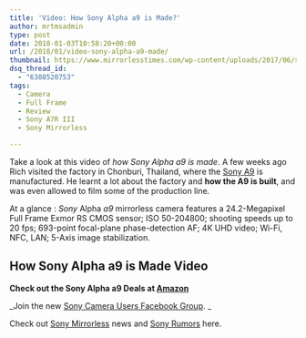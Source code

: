 ```yaml
---
title: 'Video: How Sony Alpha a9 is Made?'
author: mrtmsadmin
type: post
date: 2018-01-03T10:58:20+00:00
url: /2018/01/video-sony-alpha-a9-made/
thumbnail: https://www.mirrorlesstimes.com/wp-content/uploads/2017/06/sony-a9-front.jpg
dsq_thread_id:
  - "6388520753"
tags:
  - Camera
  - Full Frame
  - Review
  - Sony A7R III
  - Sony Mirrorless

---
```

Take a look at this video of _how Sony Alpha a9 is made_. A few weeks ago Rich visited the factory in Chonburi, Thailand, where the [Sony A9][1] is manufactured. He learnt a lot about the factory and **how the A9 is built**, and was even allowed to film some of the production line.

At a glance : _Sony_ Alpha _a9_ mirrorless camera features a 24.2-Megapixel Full Frame Exmor RS CMOS sensor; ISO 50-204800; shooting speeds up to 20 fps; 693-<wbr />point focal-plane phase-detection AF; 4K UHD video; Wi-Fi, NFC, LAN; 5-Axis image stabilization.<!--more-->

## How Sony Alpha a9 is Made Video

**Check out the Sony Alpha a9 Deals at <a href="https://www.amazon.com/dp/B06ZY7GNKN/?tag=mirrorlesst-20" target="_blank" rel="nofollow noopener" data-wpel-link="external" data-amzn-asin="B06ZY7GNKN">Amazon</a>**



_Join the new <a href="https://www.facebook.com/groups/1637646316495210/" target="_blank" rel="nofollow noopener noreferrer">Sony Camera Users Facebook Group</a>. _

Check out <a href="https://www.mirrorlesstimes.com/tags/sony-mirrorless/" target="_blank" rel="noopener">Sony Mirrorless</a> news and <a href="https://www.dailycameranews.com/tag/sony-rumors/" target="_blank" rel="noopener">Sony Rumors</a> here.

 [1]: https://www.mirrorlesstimes.com/2017/04/sony-a9/